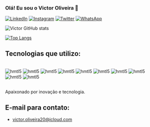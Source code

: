 
### Olá! Eu sou o Victor Oliveira 🦇

[![LinkedIn](https://img.shields.io/badge/LinkedIn-0077B5?style=for-the-badge&logo=linkedin&logoColor=white)](https://www.linkedin.com/in/victoroliveira28/)
[![Instagram](https://img.shields.io/badge/Instagram-E4405F?style=for-the-badge&logo=instagram&logoColor=white)](https://www.instagram.com/_victtor_oliveira/)
[![Twitter](https://img.shields.io/badge/Twitter-1DA1F2?style=for-the-badge&logo=twitter&logoColor=white)](https://twitter.com/OliveViictor)
[![WhatsApp](https://img.shields.io/badge/WhatsApp-25D366?style=for-the-badge&logo=whatsapp&logoColor=white)](https://wa.me/5521993402121)

![Victor GitHub stats](https://github-readme-stats.vercel.app/api?username=VictorOliveira28&show_icons=true&theme=dracula)

[![Top Langs](https://github-readme-stats.vercel.app/api/top-langs/?username=VictorOliveira28)](https://github.com/anuraghazra/github-readme-stats)


## Tecnologias que utilizo:

<div style="display_block"><br />

<img align ="center" alt="hmtl5" src="https://img.shields.io/badge/Java-ED8B00?style=for-the-badge&logo=openjdk&logoColor=white"/>
<img align ="center" alt="hmtl5" src="https://img.shields.io/badge/Spring-6DB33F?style=for-the-badge&logo=spring&logoColor=white"/>
<img align ="center" alt="hmtl5" src="https://img.shields.io/badge/Spring_Security-6DB33F?style=for-the-badge&logo=Spring-Security&logoColor=white"/>
<img align ="center" alt="hmtl5" src="https://img.shields.io/badge/Hibernate-59666C?style=for-the-badge&logo=Hibernate&logoColor=white"/>
<img align ="center" alt="hmtl5" src="https://img.shields.io/badge/json%20web%20tokens-323330?style=for-the-badge&logo=json-web-tokens&logoColor=pink"/>
<img align ="center" alt="hmtl5" src="https://img.shields.io/badge/testing%20library-323330?style=for-the-badge&logo=testing-library&logoColor=red"/>
<img align ="center" alt="hmtl5" src="https://img.shields.io/badge/C%23-239120?style=for-the-badge&logo=c-sharp&logoColor=white"/>
<img align ="center" alt="hmtl5" src="https://img.shields.io/badge/.NET-5C2D91?style=for-the-badge&logo=.net&logoColor=white"/>
<img align ="center" alt="hmtl5" src="https://img.shields.io/badge/PostgreSQL-316192?style=for-the-badge&logo=postgresql&logoColor=white"/>
<img align ="center" alt="hmtl5" src="https://img.shields.io/badge/MySQL-00000F?style=for-the-badge&logo=mysql&logoColor=white"/>

</div> <br />

Apaixonado por inovação e tecnologia.

## E-mail para contato:

- victor.oliveira20@icloud.com <br />
